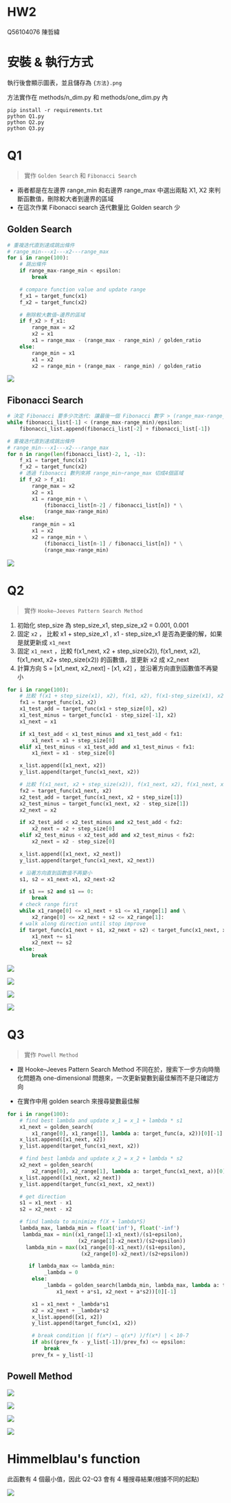 # HW2

Q56104076 陳哲緯

# 安裝 & 執行方式

執行後會顯示圖表，並且儲存為 `{方法}.png`

方法實作在 methods/n_dim.py 和 methods/one_dim.py 內

```
pip install -r requirements.txt
python Q1.py
python Q2.py
python Q3.py
```

# Q1

> 實作 `Golden Search` 和 `Fibonacci Search`

- 兩者都是在左邊界 range_min 和右邊界 range_max 中選出兩點 X1, X2 來判斷函數值，刪除較大者到邊界的區域
- 在這次作業 Fibonacci search 迭代數量比 Golden search 少

## Golden Search

```python
# 重複迭代直到達成跳出條件
# range_min---x1---x2---range_max
for i in range(100):
    # 跳出條件
    if range_max-range_min < epsilon:
        break

    # compare function value and update range
    f_x1 = target_func(x1)
    f_x2 = target_func(x2)

    # 刪除較大數值~邊界的區域
    if f_x2 > f_x1:
        range_max = x2
        x2 = x1
        x1 = range_max - (range_max - range_min) / golden_ratio
    else:
        range_min = x1
        x1 = x2
        x2 = range_min + (range_max - range_min) / golden_ratio
```

![](./imgs/Golden.png)

## Fibonacci Search

```python
# 決定 Fibonacci 要多少次迭代: 讓最後一個 Fibonacci 數字 > (range_max-range_min)/epsilon
while fibonacci_list[-1] < (range_max-range_min)/epsilon:
    fibonacci_list.append(fibonacci_list[-2] + fibonacci_list[-1])
```

```python
# 重複迭代直到達成跳出條件
# range_min---x1---x2---range_max
for n in range(len(fibonacci_list)-2, 1, -1):
	f_x1 = target_func(x1)
	f_x2 = target_func(x2)
	# 透過 fibonacci 數列來將 range_min~range_max 切成4個區域
    if f_x2 > f_x1:
        range_max = x2
        x2 = x1
        x1 = range_min + \
            (fibonacci_list[n-2] / fibonacci_list[n]) * \
            (range_max-range_min)
    else:
        range_min = x1
        x1 = x2
        x2 = range_min + \
            (fibonacci_list[n-1] / fibonacci_list[n]) * \
            (range_max-range_min)
```

![](./imgs/Fibonacci.png)

# Q2

> 實作 `Hooke–Jeeves Pattern Search Method`

1. 初始化 step_size 為 step_size_x1, step_size_x2 = 0.001, 0.001
2. 固定 `x2` ， 比較 x1 + step_size_x1 , x1 - step_size_x1 是否為更優的解，如果是就更新成 `x1_next`
3. 固定 `x1_next` ，比較 f(x1_next, x2 + step_size(x2)), f(x1_next, x2), f(x1_next, x2+ step_size(x2)) 的函數值，並更新 x2 成 x2_next
4. 計算方向 S = [x1_next, x2_next] - [x1, x2] ，並沿著方向直到函數值不再變小

```python
for i in range(100):
	# 比較 f(x1 + step_size(x1), x2), f(x1, x2), f(x1-step_size(x1), x2) 的函數值
    fx1 = target_func(x1, x2)
    x1_test_add = target_func(x1 + step_size[0], x2)
    x1_test_minus = target_func(x1 - step_size[-1], x2)
    x1_next = x1

    if x1_test_add < x1_test_minus and x1_test_add < fx1:
    	x1_next = x1 + step_size[0]
    elif x1_test_minus < x1_test_add and x1_test_minus < fx1:
        x1_next = x1 - step_size[0]

    x_list.append([x1_next, x2])
    y_list.append(target_func(x1_next, x2))

    # 比較 f(x1_next, x2 + step_size(x2)), f(x1_next, x2), f(x1_next, x2+ step_size(x2)) 的函數值
    fx2 = target_func(x1_next, x2)
    x2_test_add = target_func(x1_next, x2 + step_size[1])
    x2_test_minus = target_func(x1_next, x2 - step_size[1])
    x2_next = x2

    if x2_test_add < x2_test_minus and x2_test_add < fx2:
    	x2_next = x2 + step_size[0]
    elif x2_test_minus < x2_test_add and x2_test_minus < fx2:
        x2_next = x2 - step_size[0]

    x_list.append([x1_next, x2_next])
    y_list.append(target_func(x1_next, x2_next))

    # 沿著方向直到函數值不再變小
    s1, s2 = x1_next-x1, x2_next-x2

    if s1 == s2 and s1 == 0:
    	break
    # check range first
    while x1_range[0] <= x1_next + s1 <= x1_range[1] and \
    	x2_range[0] <= x2_next + s2 <= x2_range[1]:
    # walk along direction until stop improve
    if target_func(x1_next + s1, x2_next + s2) < target_func(x1_next, x2_next):
    	x1_next += s1
    	x2_next += s2
    else:
    	break
```

![](./imgs/hj1.png)

![](./imgs/hj2.png)

![](./imgs/hj3.png)

![](./imgs/hj4.png)

# Q3

> 實作 `Powell Method`

- 跟 Hooke–Jeeves Pattern Search Method 不同在於，搜索下一步方向時簡化問題為 one-dimensional 問題來，一次更新變數到最佳解而不是只確認方向

* 在實作中用 golden search 來搜尋變數最佳解

```python
for i in range(100):
    # find best lambda and update x_1 = x_1 + lambda * s1
    x1_next = golden_search(
        x1_range[0], x1_range[1], lambda a: target_func(a, x2))[0][-1]
    x_list.append([x1_next, x2])
    y_list.append(target_func(x1_next, x2))

    # find best lambda and update x_2 = x_2 + lambda * s2
    x2_next = golden_search(
        x2_range[0], x2_range[1], lambda a: target_func(x1_next, a))[0][-1]
    x_list.append([x1_next, x2_next])
    y_list.append(target_func(x1_next, x2_next))

    # get direction
    s1 = x1_next - x1
    s2 = x2_next - x2

    # find lambda to minimize f(X + lambda*S)
    lambda_max, lambda_min = float('inf'), float('-inf')
     lambda_max = min((x1_range[1]-x1_next)/(s1+epsilon),
                       (x2_range[1]-x2_next)/(s2+epsilon))
      lambda_min = max((x1_range[0]-x1_next)/(s1+epsilon),
                        (x2_range[0]-x2_next)/(s2+epsilon))

       if lambda_max <= lambda_min:
            _lambda = 0
        else:
            _lambda = golden_search(lambda_min, lambda_max, lambda a: target_func(
                x1_next + a*s1, x2_next + a*s2))[0][-1]

        x1 = x1_next + _lambda*s1
        x2 = x2_next + _lambda*s2
        x_list.append([x1, x2])
        y_list.append(target_func(x1, x2))

        # break condition |( f(x*) – q(x*) )/f(x*) | < 10-7
        if abs((prev_fx - y_list[-1])/prev_fx) <= epsilon:
            break
        prev_fx = y_list[-1]

```

## Powell Method

![](./imgs/pw1.png)

![](./imgs/pw2.png)

![](./imgs/pw3.png)

![](./imgs/pw4.png)

# Himmelblau's function

此函數有 4 個最小值，因此 Q2-Q3 會有 4 種搜尋結果(根據不同的起點)

![](./imgs/himm.png)
